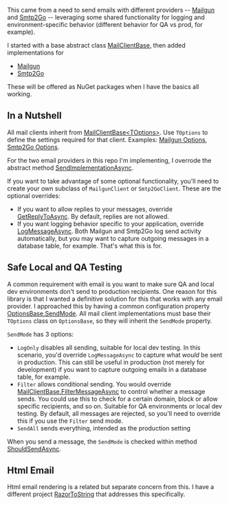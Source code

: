 This came from a need to send emails with different providers -- [Mailgun](https://www.mailgun.com/) and [Smtp2Go](https://www.smtp2go.com/) -- leveraging some shared  functionality for logging and environment-specific behavior (different behavior for QA vs prod, for example).

I started with a base abstract class [MailClientBase](https://github.com/adamfoneil/MailClient/blob/master/MailClientBase/MailClientBase.cs), then added implementations for 

- [Mailgun](https://github.com/adamfoneil/MailClient/blob/master/MailgunClient/MailgunClient.cs)
- [Smtp2Go](https://github.com/adamfoneil/MailClient/blob/master/Smtp2GoClient/Smtp2GoClient.cs)

These will be offered as NuGet packages when I have the basics all working.

## In a Nutshell
All mail clients inherit from [MailClientBase\<TOptions\>](https://github.com/adamfoneil/MailClient/blob/master/MailClientBase/MailClientBase.cs#L7). Use `TOptions` to define the settings required for that client. Examples: [Mailgun Options](https://github.com/adamfoneil/MailClient/blob/master/MailgunClient/Models/Options.cs), [Smtp2Go Options](https://github.com/adamfoneil/MailClient/blob/master/Smtp2GoClient/Models/Options.cs).

For the two email providers in this repo I'm implementing, I overrode the abstract method [SendImplementationAsync](https://github.com/adamfoneil/MailClient/blob/master/MailClientBase/MailClientBase.cs#L52).

If you want to take advantage of some optional functionality, you'll need to create your own subclass of `MailgunClient` or `Smtp2GoClient`. These are the optional overrides:
- If you want to allow replies to your messages, override [GetReplyToAsync](https://github.com/adamfoneil/MailClient/blob/master/MailClientBase/MailClientBase.cs#L18). By default, replies are not allowed.
- If you want logging behavior specific to your application, override [LogMessageAsync](https://github.com/adamfoneil/MailClient/blob/master/MailClientBase/MailClientBase.cs#L22). Both Mailgun and Smtp2Go log send activity automatically, but you may want to capture outgoing messages in a database table, for example. That's what this is for.

## Safe Local and QA Testing
A common requirement with email is you want to make sure QA and local dev environments don't send to production recipients. One reason for this library is that I wanted a definitive solution for this that works with any email provider. I approached this by having a common configuration property [OptionsBase.SendMode](https://github.com/adamfoneil/MailClient/blob/master/MailClientBase/Models/OptionsBase.cs#L21). All mail client implementations must base their `TOptions` class on `OptionsBase`, so they will inherit the `SendMode` property.

`SendMode` has 3 options: 
- `LogOnly` disables all sending, suitable for local dev testing. In this scenario, you'd override `LogMessageAsync` to capture what *would* be sent in production. This can still be useful in production (not merely for development) if you want to capture outgoing emails in a database table, for example.
- `Filter` allows conditional sending. You would override [MailClientBase.FilterMessageAsync](https://github.com/adamfoneil/MailClient/blob/master/MailClientBase/MailClientBase.cs#L20) to control whether a message sends. You could use this to check for a certain domain, block or allow specific recipients, and so on. Suitable for QA environments or local dev testing. By default, all messages are rejected, so you'll need to override this if you use the `Filter` send mode.
- `SendAll` sends everything, intended as the production setting

When you send a message, the `SendMode` is checked within method [ShouldSendAsync](https://github.com/adamfoneil/MailClient/blob/master/MailClientBase/MailClientBase.cs#L71).

## Html Email
Html email rendering is a related but separate concern from this. I have a different project [RazorToString](https://github.com/adamfoneil/RazorToString) that addresses this specifically.
